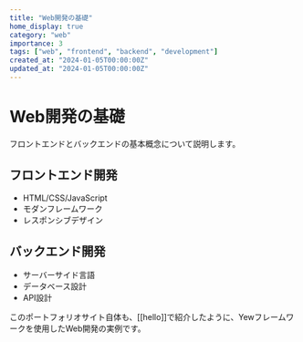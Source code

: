 ```yaml
---
title: "Web開発の基礎"
home_display: true
category: "web"
importance: 3
tags: ["web", "frontend", "backend", "development"]
created_at: "2024-01-05T00:00:00Z"
updated_at: "2024-01-05T00:00:00Z"
---
```


# Web開発の基礎

フロントエンドとバックエンドの基本概念について説明します。

## フロントエンド開発

- HTML/CSS/JavaScript
- モダンフレームワーク
- レスポンシブデザイン

## バックエンド開発

- サーバーサイド言語
- データベース設計
- API設計

このポートフォリオサイト自体も、[[hello]]で紹介したように、Yewフレームワークを使用したWeb開発の実例です。